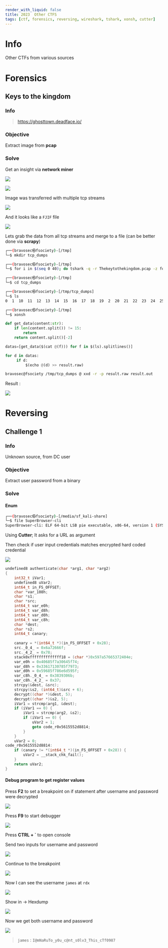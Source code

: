 ```yaml
---
render_with_liquid: false
title: 2023  Other CTFS
tags: [ctf, forensics, reversing, wireshark, tshark, xonsh, cutter]
---
```




# Info

Other CTFs from various sources

# Forensics


## Keys to the kingdom


### Info

> https://ghosttown.deadface.io/

### Objective

Extract image from **pcap**

### Solve

Get an insight via **network miner**

![](/assets/obsidian/7af382f3c61b338dcd2a9e01e6e6732e.png)

![](/assets/obsidian/24788f8a1ced4577ca2f411ea688bb72.png)

Image was transferred with multiple tcp streams

![](/assets/obsidian/e62d092c27ad35ddf8431381d042dbcc.png)

And it looks like a `FJIF` file

![](/assets/obsidian/5ba7d8ae234597a043f8b0869ecb1156.png)

Lets grab the data from all tcp streams and merge to a file (can be better done via **scrapy**)

```bash
┌──(bravosec㉿fsociety)-[/tmp]
└─$ mkdir tcp_dumps

┌──(bravosec㉿fsociety)-[/tmp]
└─$ for i in $(seq 0 40); do tshark -q -r Thekeytothekingdom.pcap -z follow,tcp,raw,$i > tcp_dumps/$i; done
```

```bash
┌──(bravosec㉿fsociety)-[/tmp]
└─$ cd tcp_dumps

┌──(bravosec㉿fsociety)-[/tmp/tcp_dumps]
└─$ ls
0  1  10  11  12  13  14  15  16  17  18  19  2  20  21  22  23  24  25  26  27  28  29  3  30  31  32  33  34  35  36  37  38  39  4  40  5  6  7  8  9
```

```bash
┌──(bravosec㉿fsociety)-[/tmp]
└─$ xonsh
```

```python
def get_data(content:str):
    if len(content.split()) != 15:
        return
    return content.split()[-2]
```

```python
datas=[get_data($(cat @(f))) for f in $(ls).splitlines()]
```

```python
for d in datas:
     if d:
         $(echo @(d) >> result.raw)
```

```bash
bravosec@fsociety /tmp/tcp_dumps @ xxd -r -p result.raw result.out
```

Result : 

![](/assets/obsidian/f201b02e8f2d54e3e8be587189774ac4.jpg)


# Reversing


## Challenge 1


### Info

Unknown source, from DC user

### Objective

Extract user password from a binary

### Solve


#### Enum

```bash
┌──(bravosec㉿fsociety)-[/media/sf_kali-share]
└─$ file SuperBrowser-cli
SuperBrowser-cli: ELF 64-bit LSB pie executable, x86-64, version 1 (SYSV), dynamically linked, interpreter /lib64/ld-linux-x86-64.so.2, BuildID[sha1]=18409341e784ffa6662849dd9d139bb70e86e715, for GNU/Linux 3.2.0, not stripped
```

Using **Cutter**; It asks for a URL as argument

Then check if user input credentials matches encrypted hard coded credential

![](/assets/obsidian/6eac1a2dfdb7e8901811a21b9e4748b6.png)

```c
undefined8 authenticate(char *arg1, char *arg2)
{
    int32_t iVar1;
    undefined8 uVar2;
    int64_t in_FS_OFFSET;
    char *var_108h;
    char *s1;
    char *src;
    int64_t var_e0h;
    int64_t var_d8h;
    int64_t var_d0h;
    int64_t var_c8h;
    char *dest;
    char *s2;
    int64_t canary;
    
    canary = *(int64_t *)(in_FS_OFFSET + 0x28);
    src._0_4_ = 0x6a72666f;
    src._4_2_ = 0x78;
    stack0xffffffffffffff18 = (char *)0x597a57665372404e;
    var_e0h = 0x40685f7a30645f74;
    var_d8h = 0x33617130785f7973;
    var_d0h = 0x59685f786e6d595f;
    var_c8h._0_4_ = 0x3839306b;
    var_c8h._4_2_ = 0x37;
    strcpy(&dest, &src);
    strcpy(&s2, (int64_t)&src + 6);
    decrypt((char *)&dest, 5);
    decrypt((char *)&s2, 5);
    iVar1 = strcmp(arg1, &dest);
    if (iVar1 == 0) {
        iVar1 = strcmp(arg2, &s2);
        if (iVar1 == 0) {
            uVar2 = 1;
            goto code_r0x5615552d8814;
        }
    }
    uVar2 = 0;
code_r0x5615552d8814:
    if (canary != *(int64_t *)(in_FS_OFFSET + 0x28)) {
        uVar2 = __stack_chk_fail();
    }
    return uVar2;
}
```


#### Debug program to get register values

Press **F2** to set a breakpoint on if statement after username and password were decrypted

![](/assets/obsidian/b41a2bbd975b4af63f80dea9376c0bee.png)

Press **F9** to start debugger

![](/assets/obsidian/6ddf8bfae0f43cf713946428bb8c7b2c.png)

Press **CTRL + `** to open console

Send two inputs for username and password

![](/assets/obsidian/b374ed4db66362f845a590a98686daf9.png)

Continue to the breakpoint

![](/assets/obsidian/9954b427f5bc5081284333ce16531e0f.png)

Now I can see the username `james` at `rdx`

![](/assets/obsidian/9e767d9377dc7068123b823cad2a6158.png)

Show in -> Hexdump

![](/assets/obsidian/bdc23e27ab4e8ff0898106c6f293b24f.png)

Now we get both username and password

![](/assets/obsidian/6db6fe941fb944cc3dbf64fb243ac30e.png)

> `james` : `I@mNaRuTo_y0u_c@nt_s0lv3_This_cTf0987`

